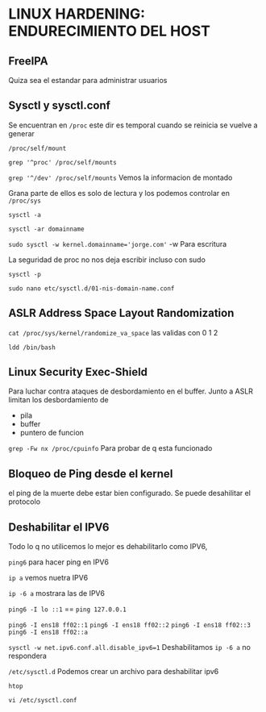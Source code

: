 # LINUX HARDENING: ENDURECIMIENTO DEL HOST

## FreeIPA

Quiza sea el estandar para administrar usuarios

## Sysctl y sysctl.conf

Se encuentran en `/proc` este dir es temporal cuando se reinicia se vuelve a generar

`/proc/self/mount`

`grep '^proc' /proc/self/mounts`

`grep '^/dev' /proc/self/mounts` Vemos la informacion de montado

Grana parte de ellos es solo de lectura y los podemos controlar en `/proc/sys`

`sysctl -a`

`sysctl -ar domainname`

`sudo sysctl -w kernel.domainname='jorge.com'` -w Para escritura

La seguridad de proc no nos deja escribir incluso con sudo

`sysctl -p`

`sudo nano etc/sysctl.d/01-nis-domain-name.conf`

## ASLR Address Space Layout Randomization

`cat /proc/sys/kernel/randomize_va_space` las validas con 0 1 2

`ldd /bin/bash`

## Linux Security Exec-Shield

Para luchar contra ataques de desbordamiento en el buffer. Junto a ASLR limitan los desbordamiento de

- pila
- buffer
- puntero de funcion

`grep -Fw nx /proc/cpuinfo` Para probar de q esta funcionado

## Bloqueo de Ping desde el kernel

el ping de la muerte debe estar bien configurado. Se puede desahilitar el protocolo

## Deshabilitar el IPV6

Todo lo q no utilicemos lo mejor es dehabilitarlo como IPV6,

`ping6` para hacer ping en IPV6

`ip a` vemos nuetra IPV6

`ip -6 a` mostrara las de IPV6

`ping6 -I lo ::1` == `ping 127.0.0.1`

`ping6 -I ens18 ff02::1`
`ping6 -I ens18 ff02::2`
`ping6 -I ens18 ff02::3`
`ping6 -I ens18 ff02::a`

`sysctl -w net.ipv6.conf.all.disable_ipv6=1` Deshabilitamos
`ip -6 a` no respondera

`/etc/sysctl.d` Podemos crear un archivo para deshabilitar ipv6

`htop`

`vi /etc/sysctl.conf`
